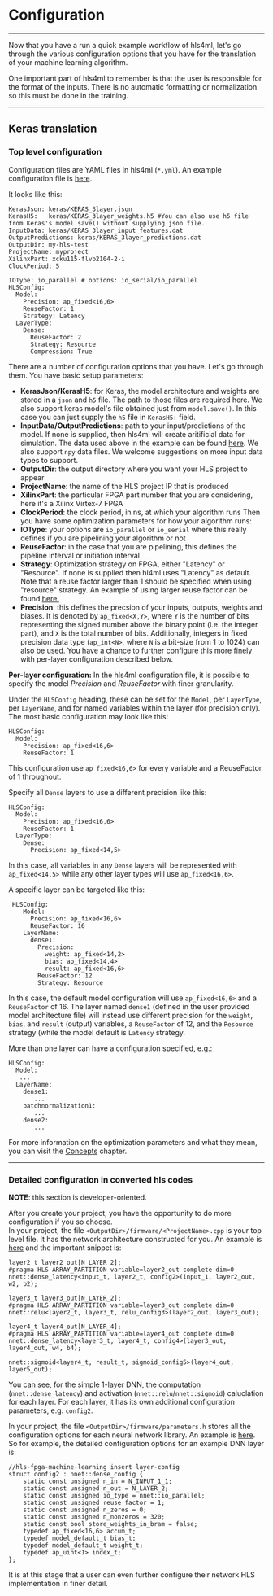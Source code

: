 # Configuration
---
Now that you have a run a quick example workflow of hls4ml, let's go through the various configuration options that you have for the translation of your machine learning algorithm.  

One important part of hls4ml to remember is that the user is responsible for the format of the inputs.  There is no automatic formatting or normalization so this must be done in the training. 

---
## Keras translation

### Top level configuration

Configuration files are YAML files in hls4ml (`*.yml`). An example configuration file is [here](https://github.com/hls-fpga-machine-learning/hls4ml/blob/master/example-models/keras-config.yml).

It looks like this:

```
KerasJson: keras/KERAS_3layer.json
KerasH5:   keras/KERAS_3layer_weights.h5 #You can also use h5 file from Keras's model.save() without supplying json file.
InputData: keras/KERAS_3layer_input_features.dat
OutputPredictions: keras/KERAS_3layer_predictions.dat
OutputDir: my-hls-test
ProjectName: myproject
XilinxPart: xcku115-flvb2104-2-i
ClockPeriod: 5

IOType: io_parallel # options: io_serial/io_parallel
HLSConfig:
  Model:
    Precision: ap_fixed<16,6>
    ReuseFactor: 1
    Strategy: Latency 
  LayerType:
    Dense:
      ReuseFactor: 2
      Strategy: Resource
      Compression: True
```

There are a number of configuration options that you have.  Let's go through them.  You have basic setup parameters: 
   * **KerasJson/KerasH5**: for Keras, the model architecture and weights are stored in a `json` and `h5` file.  The path to those files are required here. 
   We also support keras model's file obtained just from `model.save()`. In this case you can just supply the `h5` file in `KerasH5:` field.
   * **InputData/OutputPredictions**: path to your input/predictions of the model. If none is supplied, then hls4ml will create aritificial data for simulation. The data used above in the example can be found [here](https://cernbox.cern.ch/index.php/s/2LTJVVwCYFfkg59). We also support `npy` data files. We welcome suggestions on more input data types to support. 
   * **OutputDir**: the output directory where you want your HLS project to appear
   * **ProjectName**: the name of the HLS project IP that is produced
   * **XilinxPart**: the particular FPGA part number that you are considering, here it's a Xilinx Virtex-7 FPGA
   * **ClockPeriod**: the clock period, in ns, at which your algorithm runs
Then you have some optimization parameters for how your algorithm runs:
   * **IOType**: your options are `io_parallel` or `io_serial` where this really defines if you are pipelining your algorithm or not
   * **ReuseFactor**: in the case that you are pipelining, this defines the pipeline interval or initiation interval
   * **Strategy**: Optimization strategy on FPGA, either "Latency" or "Resource". If none is supplied then hl4ml uses "Latency" as default. Note that a reuse factor larger than 1 should be specified when using "resource" strategy. An example of using larger reuse factor can be found [here.](https://github.com/hls-fpga-machine-learning/models/tree/master/keras/KERAS_dense)
   * **Precision**: this defines the precsion of your inputs, outputs, weights and biases. It is denoted by `ap_fixed<X,Y>`, where `Y` is the number of bits representing the signed number above the binary point (i.e. the integer part), and `X` is the total number of bits.
   Additionally, integers in fixed precision data type (`ap_int<N>`, where `N` is a bit-size from 1 to 1024) can also be used. You have a chance to further configure this more finely with per-layer configuration described below.


**Per-layer configuration:**
In the hls4ml configuration file, it is possible to specify the model *Precision* and *ReuseFactor* with finer granularity.

Under the `HLSConfig` heading, these can be set for the `Model`, per `LayerType`, per `LayerName`, and for named variables within the layer (for precision only). The most basic configuration may look like this:

```
HLSConfig:
  Model:
    Precision: ap_fixed<16,6>
    ReuseFactor: 1
```
This configuration use `ap_fixed<16,6>` for every variable and a ReuseFactor of 1 throughout.

Specify all `Dense` layers to use a different precision like this:

```
HLSConfig:
  Model:
    Precision: ap_fixed<16,6>
    ReuseFactor: 1
  LayerType:
    Dense:
      Precision: ap_fixed<14,5>
```

In this case, all variables in any `Dense` layers will be represented with `ap_fixed<14,5>` while any other layer types will use `ap_fixed<16,6>`.

A specific layer can be targeted like this:
```
 HLSConfig:
    Model:
      Precision: ap_fixed<16,6>
      ReuseFactor: 16
    LayerName:
      dense1:
        Precision: 
          weight: ap_fixed<14,2>
          bias: ap_fixed<14,4>
          result: ap_fixed<16,6>
        ReuseFactor: 12
        Strategy: Resource
```

In this case, the default model configuration will use `ap_fixed<16,6>` and a `ReuseFactor` of 16. The layer named `dense1` (defined in the user provided model architecture file) will instead use different precision for the `weight`, `bias`, and `result` (output) variables, a `ReuseFactor` of 12, and the `Resource` strategy (while the model default is `Latency` strategy.

More than one layer can have a configuration specified, e.g.:
```
HLSConfig:
  Model:
   ...
  LayerName:
    dense1:
       ...
    batchnormalization1:
       ...
    dense2:
       ...
```

For more information on the optimization parameters and what they mean, you can visit the <a href="../CONCEPTS.html">Concepts</a> chapter.

---

### Detailed configuration in converted hls codes

**NOTE**: this section is developer-oriented.

After you create your project, you have the opportunity to do more configuration if you so choose.  
In your project, the file `<OutputDir>/firmware/<ProjectName>.cpp` is your top level file.  It has the network architecture constructed for you.  An example is [here](https://github.com/hls-fpga-machine-learning/models/blob/master/HLS_projects/KERAS-1layer-hls/firmware/myproject.cpp) and the important snippet is:

```
layer2_t layer2_out[N_LAYER_2];
#pragma HLS ARRAY_PARTITION variable=layer2_out complete dim=0
nnet::dense_latency<input_t, layer2_t, config2>(input_1, layer2_out, w2, b2);

layer3_t layer3_out[N_LAYER_2];
#pragma HLS ARRAY_PARTITION variable=layer3_out complete dim=0
nnet::relu<layer2_t, layer3_t, relu_config3>(layer2_out, layer3_out);

layer4_t layer4_out[N_LAYER_4];
#pragma HLS ARRAY_PARTITION variable=layer4_out complete dim=0
nnet::dense_latency<layer3_t, layer4_t, config4>(layer3_out, layer4_out, w4, b4);

nnet::sigmoid<layer4_t, result_t, sigmoid_config5>(layer4_out, layer5_out);
```

You can see, for the simple 1-layer DNN, the computation (`nnet::dense_latency`) and activation (`nnet::relu`/`nnet::sigmoid`) caluclation for each layer.  For each layer, it has its own additional configuration parameters, e.g. `config2`.

In your project, the file `<OutputDir>/firmware/parameters.h` stores all the configuration options for each neural network library.
An example is [here](https://github.com/hls-fpga-machine-learning/models/blob/master/HLS_projects/KERAS-1layer-hls/firmware/parameters.h). So for example, the detailed configuration options for an example DNN layer is:
```
//hls-fpga-machine-learning insert layer-config
struct config2 : nnet::dense_config {
    static const unsigned n_in = N_INPUT_1_1;
    static const unsigned n_out = N_LAYER_2;
    static const unsigned io_type = nnet::io_parallel;
    static const unsigned reuse_factor = 1;
    static const unsigned n_zeros = 0;
    static const unsigned n_nonzeros = 320;
    static const bool store_weights_in_bram = false;
    typedef ap_fixed<16,6> accum_t;
    typedef model_default_t bias_t;
    typedef model_default_t weight_t;
    typedef ap_uint<1> index_t;
};
```
It is at this stage that a user can even further configure their network HLS implementation in finer detail.












